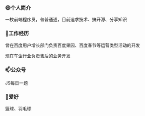 ### 😄个人简介

一枚前端程序员，普普通通，目前追求技术、搞开源、分享知识

### 🔭工作经历

曾在百度用户增长部门负责百度果园、百度春节等运营类型活动的开发

现在车企行业负责售后的业务开发

### 📫公众号

JS每日一题


### 👯爱好

篮球、羽毛球









<!--
**huihuiha/huihuiha** is a ✨ _special_ ✨ repository because its `README.md` (this file) appears on your GitHub profile.

Here are some ideas to get you started:

- 🔭 I’m currently working on ...
- 🌱 I’m currently learning ...
- 👯 I’m looking to collaborate on ...
- 🤔 I’m looking for help with ...
- 💬 Ask me about ...
- 📫 How to reach me: ...
- 😄 Pronouns: ...
- ⚡ Fun fact: ...
-->
